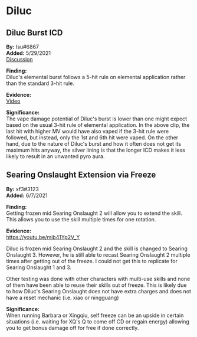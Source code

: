# Diluc

## Diluc Burst ICD

**By:** Isu\#6867  
**Added:** 5/29/2021  
[Discussion](https://tickettool.xyz/direct?url=https://cdn.discordapp.com/attachments/845447638719266826/848323323459928085/transcript-diluc-burst-icd.html)

**Finding:**  
Diluc's elemental burst follows a 5-hit rule on elemental application rather than the standard 3-hit rule.

**Evidence:**  
[Video](https://youtu.be/BaBQi0GZOEU)

**Significance:**  
The vape damage potential of Diluc's burst is lower than one might expect based on the usual 3-hit rule of elemental application. In the above clip, the last hit with higher MV would have also vaped if the 3-hit rule were followed, but instead, only the 1st and 6th hit were vaped. On the other hand, due to the nature of Diluc's burst and how it often does not get its maximum hits anyway, the silver lining is that the longer ICD makes it less likely to result in an unwanted pyro aura.

## Searing Onslaught Extension via Freeze

**By:** xf3#3123  
**Added:** 6/7/2021

**Finding:**  
Getting frozen mid Searing Onslaught 2 will allow you to extend the skill. This allows you to use the skill multiple times for one rotation.

**Evidence:**  
https://youtu.be/mjb41Yp2V_Y

Diluc is frozen mid Searing Onslaught 2 and the skill is changed to Searing Onslaught 3. However, he is still able to recast Searing Onslaught 2 multiple times after getting out of the freeze. I could not get this to replicate for Searing Onslaught 1 and 3.

Other testing was done with other characters with multi-use skills and none of them have been able to reuse their skills out of freeze. This is likely due to how Diluc's Searing Onslaught does not have extra charges and does not have a reset mechanic (i.e. xiao or ningguang)

**Significance:**  
When running Barbara or Xingqiu, self freeze can be an upside in certain situations (i.e. waiting for XQ's Q to come off CD or regain energy) allowing you to get bonus damage off for free if done correctly.
